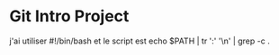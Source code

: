 # Git Intro Project

j'ai utiliser #!/bin/bash
et le script est echo $PATH | tr ':' '\n' | grep -c .
